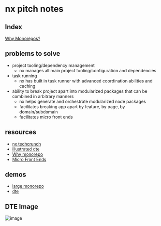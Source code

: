 # nx pitch notes

## Index
[Why Monorepos?](./why-monorepos.md)

## problems to solve
- project tooling/dependency management
  - nx manages all main project tooling/configuration and dependencies
- task running
  - nx has built in task runner with advanced coordination abilities and caching
- ability to break project apart into modularized packages that can be combined in arbitrary manners
  - nx helps generate and orchestrate modularized node packages
  - facilitates breaking app apart by feature, by page, by domain/subdomain
  - facilitates micro front ends


## resources
- [nx techcrunch](https://techcrunch.com/2022/11/17/with-8-6m-in-seed-funding-nx-wants-to-take-monorepos-mainstream)
- [illustrated dte](https://nx.dev/more-concepts/illustrated-dte)
- [Why monorepo](https://nx.dev/more-concepts/why-monorepos)
- [Micro Front Ends](https://techblog.geekyants.com/building-a-micro-frontend-using-react-and-angular)

## demos
- [large monorepo](https://github.com/vsavkin/large-monorepo)
- [dte](https://github.com/vsavkin/lerna-dte)

## DTE Image
![image](https://user-images.githubusercontent.com/16461670/219460948-da59f9f0-cdf9-480b-ab81-2580fdda9439.png)
